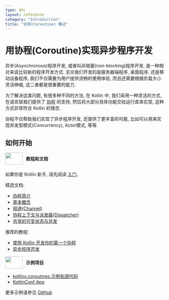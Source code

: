 ```yaml
---
type: doc
layout: reference
category: "Introduction"
title: "协程(Coroutine) 概述"
---
```


# 用协程(Coroutine)实现异步程序开发

异步(Asynchronous)程序开发, 或者叫非阻塞(non-blocking)程序开发, 是一种相对来说比较新的程序开发方式.
无论我们开发的是服务器端程序, 桌面程序, 还是移动设备程序, 我们不仅需要为用户提供流畅的使用体验, 而且还需要根据负载大小灵活伸缩, 这二者都是很重要的能力.

为了解决这类问题, 有很多种不同的方法, 在 Kotlin 中, 我们采用一种灵活的方式, 在语言层我们提供了 [协程](https://en.wikipedia.org/wiki/Coroutine) 的支持, 然后将大部分具体功能交给运行库来实现, 这种方式非常符合 Kotlin 的理念.

协程不仅帮助我们实现了异步程序开发, 还提供了更丰富的可能, 比如可以用来实现并发型模式(Concurrency), Actor模式, 等等.


## 如何开始

<div style="display: flex; align-items: center; margin-bottom: 20px">
    <img src="/kotlin/assets/images/landing/native/book.png" height="38p" width="55" style="margin-right: 10px;">
    <b>教程和文档</b>
</div>

如果你是 Kotlin 新手, 请先阅读 [入门](basic-syntax.html).

精选文档:
- [协程简介](coroutines/coroutines-guide.html)
- [基本概念](coroutines/basics.html)
- [频道(Channel)](coroutines/channels.html)
- [协程上下文与派发器(Dispatcher)](coroutines/coroutine-context-and-dispatchers.html)
- [共享的可变状态与并发](coroutines/shared-mutable-state-and-concurrency.html)

推荐的教程:
- [使用 Kotlin 开发你的第一个协程](https://kotlinlang.org/docs/tutorials/coroutines/coroutines-basic-jvm.html)
- [异步程序开发](https://kotlinlang.org/docs/tutorials/coroutines/async-programming.html)

<div style="display: flex; align-items: center; margin-bottom: 10px;">
    <img src="/kotlin/assets/images/landing/native/try.png" height="38p" width="55" style="margin-right: 10px;">
    <b>示例项目</b>
</div>

- [kotlinx.coroutines 示例和源代码](https://github.com/Kotlin/kotlin-coroutines/tree/master/examples)
- [KotlinConf App](https://github.com/JetBrains/kotlinconf-app)

更多示例请参见 [GitHub](https://github.com/JetBrains/kotlin-examples)
